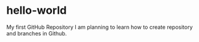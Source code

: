 # hello-world
My first GitHub Repository
I am planning to learn how to create repository and branches in Github.
